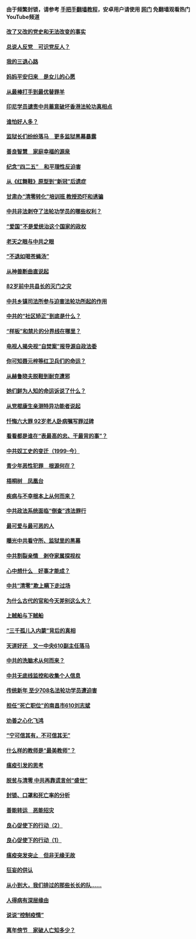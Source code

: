 #### 由于频繁封锁，请参考 [手把手翻墙教程](https://github.com/gfw-breaker/guides/wiki/)，安卓用户请使用 [网门](https://github.com/gfw-breaker/nogfw/blob/master/dl.md?t=05030601) 免翻墙观看热门YouTube频道 

#### [改了又改的党史和无法改变的事实](../pages/19/424037.md?t=05030601) 

#### [总说人反党　可识党反人？](../pages/19/423820.md?t=05030601) 

#### [我的三退心路](../pages/19/423876.md?t=05030601) 

#### [妈妈平安归来　是女儿的心愿](../pages/19/423947.md?t=05030601) 

#### [从最棒打手到最优替罪羊](../pages/19/423819.md?t=05030601) 

#### [印尼学员谴责中共蓄意破坏香港法轮功真相点](../pages/19/423902.md?t=05030601) 

#### [谁怕好人多？](../pages/19/423774.md?t=05030601) 

#### [监狱长们纷纷落马　更多监狱黑幕暴露](../pages/19/423787.md?t=05030601) 

#### [善良智慧　家庭幸福的源泉](../pages/19/423632.md?t=05030601) 

#### [纪念“四二五”　和平理性反迫害](../pages/19/423660.md?t=05030601) 

#### [从《红舞鞋》原型到“新冠”后遗症](../pages/19/423509.md?t=05030601) 

#### [甘肃办“清零转化”培训班 教授恐吓和诱骗](../pages/19/423498.md?t=05030601) 

#### [中共非法剥夺了法轮功学员的哪些权利？](../pages/19/423392.md?t=05030601) 

#### [“爱国”不是爱统治这个国家的政权](../pages/19/423029.md?t=05030601) 

#### [老天之眼与中共之眼](../pages/19/423378.md?t=05030601) 

#### [“不退如喝苍蝇汤”](../pages/19/423287.md?t=05030601) 

#### [从神兽断曲直说起](../pages/19/423201.md?t=05030601) 

#### [82岁前中共县长的灭门之灾](../pages/19/423055.md?t=05030601) 

#### [中共乡镇司法所参与迫害法轮功所起的作用](../pages/19/423064.md?t=05030601) 

#### [中共的“社区矫正”到底是什么？](../pages/19/422870.md?t=05030601) 

#### [“样板”和禁片的分界线在哪里？](../pages/19/422704.md?t=05030601) 

#### [电视人揭央视“自焚案”报导源自政法委](../pages/19/422770.md?t=05030601) 

#### [你可知聂元梓等红卫兵们的命运？](../pages/19/422848.md?t=05030601) 

#### [从赫鲁晓夫脱鞋到耐克遭邪](../pages/19/422826.md?t=05030601) 

#### [她们鲜为人知的命运诉说了什么？](../pages/19/422754.md?t=05030601) 

#### [从党棍康生亲测特异功能者说起](../pages/19/422657.md?t=05030601) 

#### [忏悔六大罪 92岁老人卧病嘱写罪过碑](../pages/19/422750.md?t=05030601) 

#### [看看都是谁在“表最高的忠、干最背的事”？](../pages/19/422703.md?t=05030601) 

#### [中共奴工史的变迁（1999-今）](../pages/19/422656.md?t=05030601) 

#### [青少年恶性犯罪　根源何在？](../pages/19/422449.md?t=05030601) 

#### [梧桐树　凤凰台](../pages/19/422442.md?t=05030601) 

#### [疾病与不幸根本上从何而来？](../pages/19/422438.md?t=05030601) 

#### [中共政法系统面临“倒查”违法罪行](../pages/19/422497.md?t=05030601) 

#### [最可爱与最可恶的人](../pages/19/422448.md?t=05030601) 

#### [曝光中共看守所、监狱里的黑幕](../pages/19/422390.md?t=05030601) 

#### [中共割裂亲情　剥夺家属探视权](../pages/19/422364.md?t=05030601) 

#### [心中想什么　好事才能成？](../pages/19/422318.md?t=05030601) 

#### [中共“清零”欺上瞒下走过场](../pages/19/422306.md?t=05030601) 

#### [为什么古代的官和今天差别这么大？](../pages/19/422228.md?t=05030601) 

#### [上贼船与下贼船](../pages/19/422276.md?t=05030601) 

#### [“三千孤儿入内蒙”背后的真相](../pages/19/422229.md?t=05030601) 

#### [天道好还　又一中央610副主任落马](../pages/19/422155.md?t=05030601) 

#### [中共的洗脑术从何而来？](../pages/19/422154.md?t=05030601) 

#### [中共无底线监控和收集个人信息](../pages/19/422039.md?t=05030601) 

#### [传统新年 至少708名法轮功学员遭迫害](../pages/19/421946.md?t=05030601) 

#### [担任“死亡职位”的南昌市610刘志斌](../pages/19/421957.md?t=05030601) 

#### [劝善之心化飞鸿](../pages/19/421164.md?t=05030601) 

#### [“宁可信其有，不可信其无”](../pages/19/421691.md?t=05030601) 

#### [什么样的教师是“最美教师”？](../pages/19/421755.md?t=05030601) 

#### [瘟疫引发的思考](../pages/19/421594.md?t=05030601) 

#### [脱贫与清零 中共再靠谎言创“盛世”](../pages/19/421590.md?t=05030601) 

#### [封锁、口罩和死亡率的分析](../pages/19/421495.md?t=05030601) 

#### [善能转运　恶能招灾](../pages/19/421334.md?t=05030601) 

#### [良心促使下的行动（2）](../pages/19/421361.md?t=05030601) 

#### [良心促使下的行动（1）](../pages/19/421302.md?t=05030601) 

#### [瘟疫突发突止　但非无缘无故](../pages/19/421281.md?t=05030601) 

#### [狂妄的供认](../pages/19/421199.md?t=05030601) 

#### [从小到大，我们排过的那些长长的队……](../pages/19/421243.md?t=05030601) 

#### [人得病有深层缘由](../pages/19/420864.md?t=05030601) 

#### [说说“控制疫情”](../pages/19/420831.md?t=05030601) 

#### [离年傍节　家破人亡知多少？](../pages/19/420563.md?t=05030601) 

